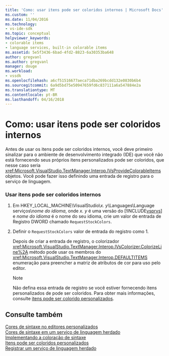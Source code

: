 ```yaml
---
title: 'Como: usar itens pode ser coloridos internos | Microsoft Docs'
ms.custom: ''
ms.date: 11/04/2016
ms.technology:
- vs-ide-sdk
ms.topic: conceptual
helpviewer_keywords:
- colorable items
- language services, built-in colorable items
ms.assetid: 5e5f3436-6bad-4fd2-8823-6a30353ba648
author: gregvanl
ms.author: gregvanl
manager: douge
ms.workload:
- vssdk
ms.openlocfilehash: a6cf51516677aeca71dba269bcdd132e0830b6b4
ms.sourcegitcommit: 6a9d5bd75e50947659fd6c837111a6a547884e2a
ms.translationtype: MT
ms.contentlocale: pt-BR
ms.lasthandoff: 04/16/2018
---
```

# <a name="how-to-use-built-in-colorable-items"></a>Como: usar itens pode ser coloridos internos
Antes de usar os itens pode ser coloridos internos, você deve primeiro sinalizar para o ambiente de desenvolvimento integrado (IDE) que você não está fornecendo seus próprios itens personalizados pode ser coloridos, que nesse caso seria <xref:Microsoft.VisualStudio.TextManager.Interop.IVsProvideColorableItems> objetos. Você pode fazer isso definindo uma entrada de registro para o serviço de linguagem.  
  
### <a name="to-use-built-in-colorable-items"></a>Usar itens pode ser coloridos internos  
  
1.  Em HKEY_LOCAL_MACHINE\VisualStudio\\*x. y*\Languages\Language serviços\\*nome do idioma*, onde *x. y* é uma versão do [!INCLUDE[vsprvs](../../code-quality/includes/vsprvs_md.md)] e *nome do idioma* é o nome do seu idioma, crie um valor de entrada de Registro DWORD chamado `RequestStockColors`.  
  
2.  Definir o `RequestStockColors` valor de entrada do registro como 1.  
  
     Depois de criar a entrada de registro, o colorizador <xref:Microsoft.VisualStudio.TextManager.Interop.IVsColorizer.ColorizeLine%2A> método pode usar os membros do <xref:Microsoft.VisualStudio.TextManager.Interop.DEFAULTITEMS> enumeração para preencher a matriz de atributos de cor para uso pelo editor.  
  
    > [!NOTE]
    >  Não defina essa entrada de registro se você estiver fornecendo itens personalizados de pode ser coloridos. Para obter mais informações, consulte [itens pode ser colorido personalizados](../../extensibility/internals/custom-colorable-items.md).  
  
## <a name="see-also"></a>Consulte também  
 [Cores de sintaxe no editores personalizados](../../extensibility/syntax-coloring-in-custom-editors.md)   
 [Cores de sintaxe em um serviço de linguagem herdado](../../extensibility/internals/syntax-coloring-in-a-legacy-language-service.md)   
 [Implementando a coloração de sintaxe](../../extensibility/internals/implementing-syntax-coloring.md)   
 [Itens pode ser coloridos personalizados](../../extensibility/internals/custom-colorable-items.md)   
 [Registrar um serviço de linguagem herdado](../../extensibility/internals/registering-a-legacy-language-service2.md)